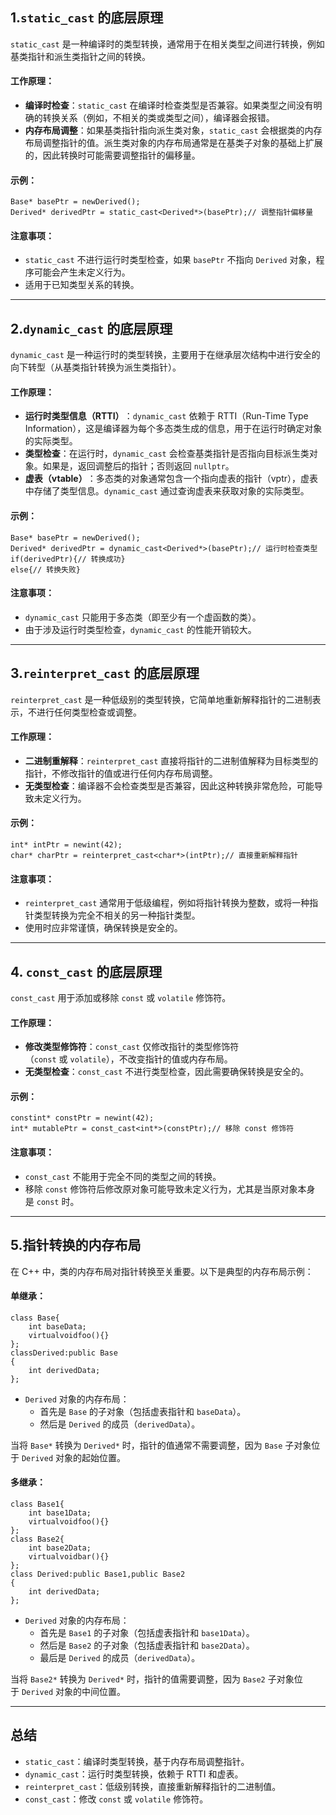 1\. ​`static_cast` 的底层原理
--------------------------------

`static_cast` 是一种编译时的类型转换，通常用于在相关类型之间进行转换，例如基类指针和派生类指针之间的转换。

#### 工作原理：

-   ​**编译时检查**：`static_cast` 在编译时检查类型是否兼容。如果类型之间没有明确的转换关系（例如，不相关的类或类型之间），编译器会报错。
-   ​**内存布局调整**：如果基类指针指向派生类对象，`static_cast` 会根据类的内存布局调整指针的值。派生类对象的内存布局通常是在基类子对象的基础上扩展的，因此转换时可能需要调整指针的偏移量。

#### 示例：

```
Base* basePtr = newDerived();
Derived* derivedPtr = static_cast<Derived*>(basePtr);// 调整指针偏移量
```

#### 注意事项：

-   `static_cast` 不进行运行时类型检查，如果 `basePtr` 不指向 `Derived` 对象，程序可能会产生未定义行为。
-   适用于已知类型关系的转换。

* * * *

2\. ​`dynamic_cast` 的底层原理
---------------------------------

`dynamic_cast` 是一种运行时的类型转换，主要用于在继承层次结构中进行安全的向下转型（从基类指针转换为派生类指针）。

#### 工作原理：

-   ​**运行时类型信息（RTTI）​**：`dynamic_cast` 依赖于 RTTI（Run-Time Type Information），这是编译器为每个多态类生成的信息，用于在运行时确定对象的实际类型。
-   ​**类型检查**：在运行时，`dynamic_cast` 会检查基类指针是否指向目标派生类对象。如果是，返回调整后的指针；否则返回 `nullptr`。
-   ​**虚表（vtable）​**：多态类的对象通常包含一个指向虚表的指针（vptr），虚表中存储了类型信息。`dynamic_cast` 通过查询虚表来获取对象的实际类型。

#### 示例：

```
Base* basePtr = newDerived();
Derived* derivedPtr = dynamic_cast<Derived*>(basePtr);// 运行时检查类型
if(derivedPtr){// 转换成功}
else{// 转换失败}
```

#### 注意事项：

-   `dynamic_cast` 只能用于多态类（即至少有一个虚函数的类）。
-   由于涉及运行时类型检查，`dynamic_cast` 的性能开销较大。

* * * *

3\. ​`reinterpret_cast` 的底层原理
-------------------------------------

`reinterpret_cast` 是一种低级别的类型转换，它简单地重新解释指针的二进制表示，不进行任何类型检查或调整。

#### 工作原理：

-   ​**二进制重解释**：`reinterpret_cast` 直接将指针的二进制值解释为目标类型的指针，不修改指针的值或进行任何内存布局调整。
-   ​**无类型检查**：编译器不会检查类型是否兼容，因此这种转换非常危险，可能导致未定义行为。

#### 示例：

```
int* intPtr = newint(42);
char* charPtr = reinterpret_cast<char*>(intPtr);// 直接重新解释指针
```


#### 注意事项：

-   `reinterpret_cast` 通常用于低级编程，例如将指针转换为整数，或将一种指针类型转换为完全不相关的另一种指针类型。
-   使用时应非常谨慎，确保转换是安全的。

* * * *

4\. `const_cast` 的底层原理
-------------------------------

`const_cast` 用于添加或移除 `const` 或 `volatile` 修饰符。

#### 工作原理：

-   ​**修改类型修饰符**：`const_cast` 仅修改指针的类型修饰符（`const` 或 `volatile`），不改变指针的值或内存布局。
-   ​**无类型检查**：`const_cast` 不进行类型检查，因此需要确保转换是安全的。

#### 示例：

```
constint* constPtr = newint(42);
int* mutablePtr = const_cast<int*>(constPtr);// 移除 const 修饰符
```

#### 注意事项：

-   `const_cast` 不能用于完全不同的类型之间的转换。
-   移除 `const` 修饰符后修改原对象可能导致未定义行为，尤其是当原对象本身是 `const` 时。

* * * *

5\. ​**指针转换的内存布局**
------------------

在 C++ 中，类的内存布局对指针转换至关重要。以下是典型的内存布局示例：

#### 单继承：

```
class Base{
    int baseData;
    virtualvoidfoo(){}
};
classDerived:public Base
{
    int derivedData;
};
```


-   `Derived` 对象的内存布局：
    -   首先是 `Base` 的子对象（包括虚表指针和 `baseData`）。
    -   然后是 `Derived` 的成员（`derivedData`）。

当将 `Base*` 转换为 `Derived*` 时，指针的值通常不需要调整，因为 `Base` 子对象位于 `Derived` 对象的起始位置。

#### 多继承：

```
class Base1{
    int base1Data;
    virtualvoidfoo(){}
};
class Base2{
    int base2Data;
    virtualvoidbar(){}
};
class Derived:public Base1,public Base2
{
    int derivedData;
};

```

-   `Derived` 对象的内存布局：
    -   首先是 `Base1` 的子对象（包括虚表指针和 `base1Data`）。
    -   然后是 `Base2` 的子对象（包括虚表指针和 `base2Data`）。
    -   最后是 `Derived` 的成员（`derivedData`）。

当将 `Base2*` 转换为 `Derived*` 时，指针的值需要调整，因为 `Base2` 子对象位于 `Derived` 对象的中间位置。

* * * *

总结
--

-   `static_cast`：编译时类型转换，基于内存布局调整指针。
-   `dynamic_cast`：运行时类型转换，依赖于 RTTI 和虚表。
-   `reinterpret_cast`：低级别转换，直接重新解释指针的二进制值。
-   `const_cast`：修改 `const` 或 `volatile` 修饰符。